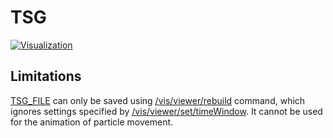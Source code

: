 # TSG

[![Visualization](https://img.shields.io/badge/Visualization-Drivers-blue?style=flat)](..)

## Limitations

[TSG_FILE][] can only be saved using [/vis/viewer/rebuild][] command, which ignores settings specified by [/vis/viewer/set/timeWindow][]. It cannot be used for the animation of particle movement.

[TSG_FILE]: https://geant4-userdoc.web.cern.ch/UsersGuides/ForApplicationDeveloper/html/Visualization/visdrivers.html#toolssg
[/vis/viewer/rebuild]: https://geant4-userdoc.web.cern.ch/UsersGuides/ForApplicationDeveloper/html/Control/AllResources/Control/UIcommands/_vis_viewer_.html#c19
[/vis/viewer/set/timeWindow]: https://geant4-userdoc.web.cern.ch/UsersGuides/ForApplicationDeveloper/html/Control/AllResources/Control/UIcommands/_vis_viewer_set_timeWindow_.html

